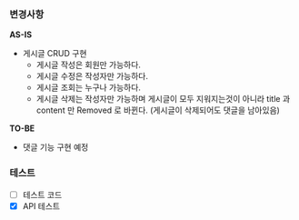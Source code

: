 ### 변경사항
<!-- 이 PR에서 어떤점들이 변경되었는지 기술해주세요. 가급적이면 as-is, to-be를 활용해서 작성해주세요.  -->
**AS-IS**

- 게시글 CRUD 구현
    - 게시글 작성은 회원만 가능하다.
    - 게시글 수정은 작성자만 가능하다.
    - 게시글 조회는 누구나 가능하다.
    - 게시글 삭제는 작성자만 가능하며 게시글이 모두 지워지는것이 아니라 title 과 content 만 Removed 로 바뀐다.
      (게시글이 삭제되어도 댓글을 남아있음)

**TO-BE**

- 댓글 기능 구현 예정

### 테스트
<!-- 본 변경사항이 테스트가 되었는지 기술해주세요 --> 
- [ ] 테스트 코드
- [X] API 테스트 